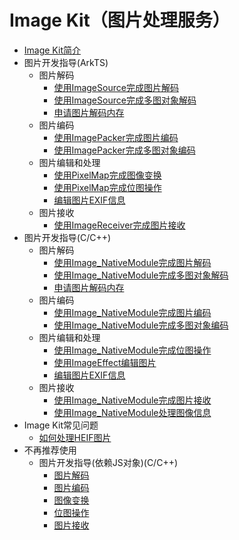 # Image Kit（图片处理服务）

- [Image Kit简介](image-overview.md)
- 图片开发指导(ArkTS)<!--image-arkts-dev-->
  - 图片解码<!--image-decoding-arts-->
    - [使用ImageSource完成图片解码](image-decoding.md)
    - [使用ImageSource完成多图对象解码](image-picture-decoding.md)
    - [申请图片解码内存](image-allocator-type.md)
  - 图片编码<!--image-encoding-arts-->
    - [使用ImagePacker完成图片编码](image-encoding.md)
    - [使用ImagePacker完成多图对象编码](image-picture-encoding.md)
  - 图片编辑和处理<!--image-editing-arkts-->
    - [使用PixelMap完成图像变换](image-transformation.md)
    - [使用PixelMap完成位图操作](image-pixelmap-operation.md)
    - [编辑图片EXIF信息](image-tool.md)
  - 图片接收<!--image-receiving-arkts-->
    - [使用ImageReceiver完成图片接收](image-receiver.md)
- 图片开发指导(C/C++)<!--image-native-->
  - 图片解码<!--image-decoding-c-->
    - [使用Image_NativeModule完成图片解码](image-source-c.md)
    - [使用Image_NativeModule完成多图对象解码](image-source-picture-c.md)
    - [申请图片解码内存](image-allocator-type-c.md)
  - 图片编码<!--image-encoding-c-->
    - [使用Image_NativeModule完成图片编码](image-packer-c.md)
    - [使用Image_NativeModule完成多图对象编码](image-packer-picture-c.md)
  - 图片编辑和处理<!--image-editing-c-->
    - [使用Image_NativeModule完成位图操作](pixelmap-c.md)
    - [使用ImageEffect编辑图片](image-effect-guidelines.md)
    - [编辑图片EXIF信息](image-tool-c.md)
  - 图片接收<!--image-receiving-c-->
    - [使用Image_NativeModule完成图片接收](image-receiver-c.md)
    - [使用Image_NativeModule处理图像信息](image-info-c.md)
- Image Kit常见问题<!--image-faqs-->
  - [如何处理HEIF图片](image-faqs/heif-adapter-faq)
- 不再推荐使用<!--imagekit-not-recommended-->
  - 图片开发指导(依赖JS对象)(C/C++)<!--image-native-js-objects-->
    - [图片解码](image-decoding-native.md)
    - [图片编码](image-encoding-native.md)
    - [图像变换](image-transformation-native.md)
    - [位图操作](image-pixelmap-operation-native.md)
    - [图片接收](image-receiver-native.md)
